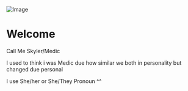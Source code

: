 ![Image](https://github.com/user-attachments/assets/25c2f827-30be-41b1-864f-a08c7d88bba3)

# Welcome

Call Me Skyler/Medic

I used to think i was Medic due how similar we both in personality but changed due personal

I use She/her or She/They Pronoun ^^
